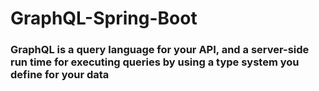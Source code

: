 # GraphQL-Spring-Boot


### GraphQL is a query language for your API, and a server-side run time for executing queries by using a type system you define for your data
